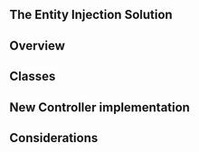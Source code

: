 ## The Entity Injection Solution

## Overview


## Classes


## New Controller implementation


## Considerations

